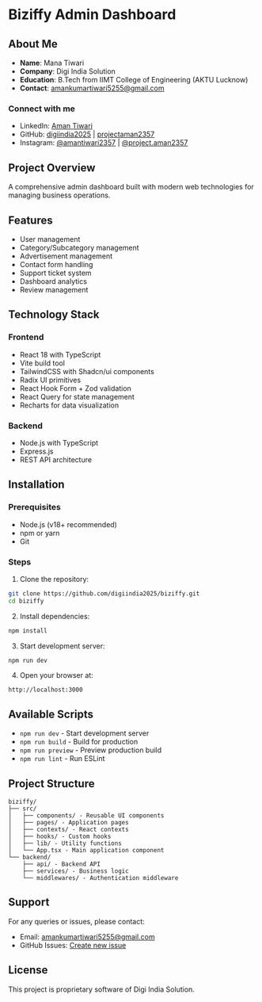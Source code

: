 # Biziffy Admin Dashboard

## About Me
- **Name**: Mana Tiwari
- **Company**: Digi India Solution
- **Education**: B.Tech from IIMT College of Engineering (AKTU Lucknow)
- **Contact**: amankumartiwari5255@gmail.com

### Connect with me
- LinkedIn: [Aman Tiwari](https://www.linkedin.com/in/aman-tiwari-91b869225/)
- GitHub: [digiindia2025](https://github.com/digiindia2025) | [projectaman2357](https://github.com/projectaman2357)
- Instagram: [@amantiwari2357](https://www.instagram.com/amantiwari2357/) | [@project.aman2357](https://www.instagram.com/project.aman2357/)

## Project Overview
A comprehensive admin dashboard built with modern web technologies for managing business operations.

## Features
- User management
- Category/Subcategory management
- Advertisement management
- Contact form handling
- Support ticket system
- Dashboard analytics
- Review management

## Technology Stack
### Frontend
- React 18 with TypeScript
- Vite build tool
- TailwindCSS with Shadcn/ui components
- Radix UI primitives
- React Hook Form + Zod validation
- React Query for state management
- Recharts for data visualization

### Backend
- Node.js with TypeScript
- Express.js
- REST API architecture

## Installation

### Prerequisites
- Node.js (v18+ recommended)
- npm or yarn
- Git

### Steps
1. Clone the repository:
```bash
git clone https://github.com/digiindia2025/biziffy.git
cd biziffy
```

2. Install dependencies:
```bash
npm install
```

3. Start development server:
```bash
npm run dev
```

4. Open your browser at:
```
http://localhost:3000
```

## Available Scripts
- `npm run dev` - Start development server
- `npm run build` - Build for production
- `npm run preview` - Preview production build
- `npm run lint` - Run ESLint

## Project Structure
```
biziffy/
├── src/
│   ├── components/ - Reusable UI components
│   ├── pages/ - Application pages
│   ├── contexts/ - React contexts
│   ├── hooks/ - Custom hooks
│   ├── lib/ - Utility functions
│   └── App.tsx - Main application component
└── backend/
    ├── api/ - Backend API
    ├── services/ - Business logic
    └── middlewares/ - Authentication middleware
```

## Support
For any queries or issues, please contact:
- Email: amankumartiwari5255@gmail.com
- GitHub Issues: [Create new issue](https://github.com/digiindia2025/biziffy/issues)

## License
This project is proprietary software of Digi India Solution.
